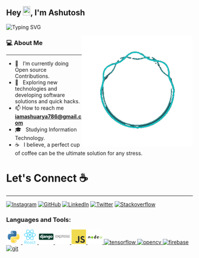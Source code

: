 ## Hey <img src="https://github.com/TheDudeThatCode/TheDudeThatCode/blob/master/Assets/Hi.gif" width="20px" height="25px">, I'm Ashutosh 
![Typing SVG](https://readme-typing-svg.herokuapp.com?font=Crimson-Bold&size=40&color=github&center=true&vCenter=true&width=900&height=110&lines=A+Front+End+Developer;Software+Tester;Machine+Learning;)


<img align="right" alt="GIF" src="https://github.com/beingashusoni/beingashusoni/blob/main/LaeF-unscreen.gif" width="300" />


<h3> 💻 About Me </h3>
<hr/>


- 🔭 &nbsp; I’m currently doing Open source Contributions.
- 🤔 &nbsp; Exploring new technologies and developing software solutions and quick hacks.
- 📫 How to reach me **iamashuarya786@gmail.com**
- 🎓 &nbsp; Studying Information Technology.
- ☕ &nbsp; I believe, a perfect cup of coffee can be the ultimate solution for any stress. 

# Let's Connect :coffee:
<hr/>
<p>
<a href="https://www.instagram.com/beingashusoni"><img src="https://img.icons8.com/color-glass/50/000000/instagram-new.png" alt="Instagram"/></a>
<a href="https://github.com/beingashusoni"><img src="https://img.icons8.com/color-glass/50/000000/github.png" alt="GitHub"/></a>
<a href="https://www.linkedin.com/in/beingashusoni"><img src="https://img.icons8.com/color-glass/50/000000/linkedin-circled.png" alt="LinkedIn"/></a>
<a href="https://www.twitter.com/beingashusoni"><img src="https://img.icons8.com/color-glass/50/000000/twitter-circled.png" alt="Twitter"/></a>
<a href="https://stackoverflow.com/users/17387728/ashutosh-soni"><img src="https://img.icons8.com/color-glass/50/000000/stackoverflow.png" alt="Stackoverflow"/></a>	
</p>






<h3 align="left">Languages and Tools:</h3>
<p align="left">  <a href="https://www.python.org" target="_blank"> <img src="https://raw.githubusercontent.com/devicons/devicon/master/icons/python/python-original.svg" alt="python" width="40" height="40"/> </a> <a href="https://reactjs.org/" target="_blank"> <img src="https://raw.githubusercontent.com/devicons/devicon/master/icons/react/react-original-wordmark.svg" alt="react" width="40" height="40"/> </a> </a> <a href="https://www.djangoproject.com/" target="_blank"> <img src="https://raw.githubusercontent.com/devicons/devicon/master/icons/django/django-original.svg" alt="django" width="40" height="40"/> </a> <a href="https://expressjs.com" target="_blank"> <img src="https://raw.githubusercontent.com/devicons/devicon/master/icons/express/express-original-wordmark.svg" alt="express" width="40" height="40"/> <a href="https://developer.mozilla.org/en-US/docs/Web/JavaScript" target="_blank"> <img src="https://raw.githubusercontent.com/devicons/devicon/master/icons/javascript/javascript-original.svg" alt="javascript" width="40" height="40"/> </a> <a href="https://nodejs.org" target="_blank"> <img src="https://raw.githubusercontent.com/devicons/devicon/master/icons/nodejs/nodejs-original-wordmark.svg" alt="nodejs" width="40" height="40"/> </a> </a><a href="https://www.tensorflow.org" target="_blank"> <img src="https://www.vectorlogo.zone/logos/tensorflow/tensorflow-icon.svg" alt="tensorflow" width="40" height="40"/> </a><a href="https://opencv.org/" target="_blank"> <img src="https://www.vectorlogo.zone/logos/opencv/opencv-icon.svg" alt="opencv" width="40" height="40"/> </a>  <a href="https://firebase.google.com/" target="_blank"> <img src="https://www.vectorlogo.zone/logos/firebase/firebase-icon.svg" alt="firebase" width="40" height="40"/> </a> <a href="https://git-scm.com/" target="_blank"> <img src="https://www.vectorlogo.zone/logos/git-scm/git-scm-icon.svg" alt="git" width="40" height="40"/> </a> 
</p>




<br>


<div align="center">




	

 

</div>
